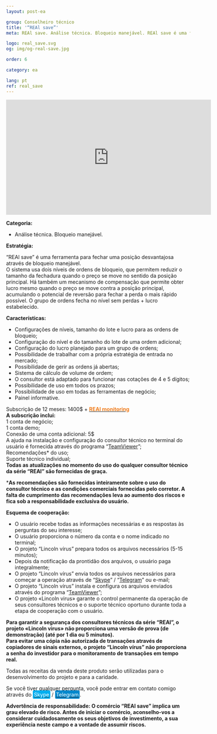 ```yaml
---
layout: post-ea

group: Сonselheiro técnico
title: '“REAl save”'
meta: REAl save. Análise técnica. Bloqueio manejável. REAl save é uma ferramenta para fechar uma posição desvantajosa através de bloqueio manejável. Todas as receitas da venda deste produto serão utilizadas para o desenvolvimento do projeto e para a caridade.

logo: real_save.svg
og: img/og-real-save.jpg

order: 6

category: ea

lang: pt
ref: real_save
---
```


<div class="video-container mb-3">
  <iframe class="mx-auto d-block" width="560" height="315" src="https://www.youtube.com/embed/mnzYHtt1aqM?rel=0&amp;controls=2&amp;showinfo=0" frameborder="0" allow="autoplay; encrypted-media" allowfullscreen> </iframe>
</div>


**Categoria:**
  - Análise técnica. Bloqueio manejável.
  
**Estratégia:**

“REAl save” é uma ferramenta para fechar uma posição desvantajosa através de bloqueio manejável.  
O sistema usa dois níveis de ordens de bloqueio, que permitem reduzir o tamanho da fechadura quando o preço se move no sentido da posição principal. Há também um mecanismo de compensação que permite obter lucro mesmo quando o preço se move contra a posição principal, acumulando o potencial de reversão para fechar a perda o mais rápido possível. O grupo de ordens fecha no nível sem perdas + lucro estabelecido.

**Características:**
  - Configurações de níveis, tamanho do lote e lucro para as ordens de bloqueio;
  - Configuração do nível e do tamanho do lote de uma ordem adicional;
  - Configuração do lucro planejado para um grupo de ordens;
  - Possibilidade de trabalhar com a própria estratégia de entrada no mercado;
  - Possibilidade de gerir as ordens já abertas;
  - Sistema de cálculo de volume de ordem;
  - O consultor está adaptado para funcionar nas cotações de 4 e 5 dígitos;
  - Possibilidade de uso em todos os prazos;
  - Possibilidade de uso em todas as ferramentas de negócio;
  - Painel informative.
  
  Subscrição de 12 meses: 1400$ + **<a href="https://lincolnvirus.com/projects/pt/forex/real_monitoring.html" target="_blank"><span style="color:#f07e20">REAl monitoring</span></a>**  
  **A subscrição inclui:**  
  1 conta de negócio;  
  1 conta demo;  
  Conexão de uma conta adicional: 5$  
  A ajuda na instalação e configuração do consultor técnico no terminal do usuário é fornecida através do programa “<a href="https://www.teamviewer.com/" target="_blank">TeamViewer</a>”;  
  Recomendações* do uso;  
  Suporte técnico individual;  
  **Todas as atualizações no momento do uso do qualquer consultor técnico da série “REAl” são fornecidas de graça.**
  
***As recomendações são fornecidas inteiramente sobre o uso do consultor técnico e as condições comerciais fornecidas pelo corretor. A falta de cumprimento das recomendações leva ao aumento dos riscos e fica sob a responsabilidade exclusiva do usuário.**

**Esquema de cooperação:**  

- O usuário recebe todas as informações necessárias e as respostas às perguntas do seu interesse;  
- O usuário proporciona o número da conta e o nome indicado no terminal;  
- O projeto “Lincoln vírus” prepara todos os arquivos necessários (5-15 minutos);  
- Depois da notificação da prontidão dos arquivos, o usuário paga integralmente;  
- O projeto “Lincoln vírus” envia todos os arquivos necessários para começar a operação através de “<a href="skype:chutkoy89?call" target="_blank">Skype</a>” / “<a href="https://t.me/chutkoy" target="_blank">Telegram</a>” ou e-mail;  
- O projeto “Lincoln vírus” instala e configura os arquivos enviados através do programa “<a href="https://www.teamviewer.com/" target="_blank">TeamViewer</a>”;  
- O projeto «Lincoln virus» garante o control permanente da operação de seus consultores técnicos e o suporte técnico oportuno durante toda a etapa de cooperação com o usuário.  

**Para garantir a segurança dos consultores técnicos da série “REAl”, o projeto «Lincoln virus» não proporciona uma versão de prova (de demonstração) (até por 1 dia ou 5 minutos).**  
**Para evitar uma cópia não autorizada de transações através de copiadores de sinais externos, o projeto “Lincoln vírus” não proporciona a senha do investidor para o monitoramento de transações em tempo real.**

Todas as receitas da venda deste produto serão utilizadas para o desenvolvimento do projeto e para a caridade.  

Se você tiver qualquer pergunta, você pode entrar em contato comigo através do <a href="skype:chutkoy89?call" target="_blank"><span style="background-color:#00aff0; color:white; padding:3px; border-radius: 3px">Skype</span></a> / <a href="https://t.me/chutkoy" target="_blank"><span style="background-color:#0088cc; color:white; padding:3px; border-radius: 3px">Telegram</span></a>.

**Advertência de responsabilidade: O comércio “REAl save” implica um grau elevado de risco. Antes de iniciar o comércio, aconselho-vos a considerar cuidadosamente os seus objetivos de investimento, a sua experiência neste campo e a vontade de assumir riscos.**
